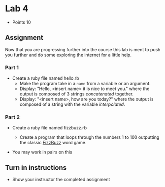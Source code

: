 # Lab 4
* Points 10

## Assignment

Now that you are progressing further into the course this lab is ment to push you
further and do some exploring the internet for a little help.

### Part 1
* Create a ruby file named hello.rb
  * Make the program take in a ```name``` from a variable or an argument.
  * Display:  "Hello, \<insert name> it is nice to meet you." where the output is composed of 3 strings *concatenated* together.
  * Display: "\<insert name>, how are you today?" where the output is composed of a string with the variable *interpolated*.
### Part 2
* Create a ruby file named fizzbuzz.rb
  * Create a program that loops through the numbers 1 to 100 outputting the classic [FizzBuzz](https://en.wikipedia.org/wiki/Fizz_buzz) word game.



* You may work in pairs on this


## Turn in instructions
* Show your instructor the completed assignment
